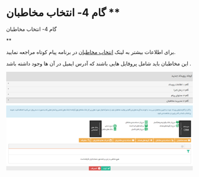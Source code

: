 # گام 4- انتخاب مخاطبان      **

گام 4- انتخاب مخاطبان

**

برای اطلاعات بیشتر به لینک [انتخاب مخاطبان](../../ToolsSharedInformation/Step3SelectAudiences.md) در برنامه پیام کوتاه مراجعه نمایید.

این مخاطبان باید شامل پروفایل هایی باشند که آدرس ایمیل در آن ها وجود داشته باشد .

![](advertising-sendingeventmail-fourthtstep.png)
